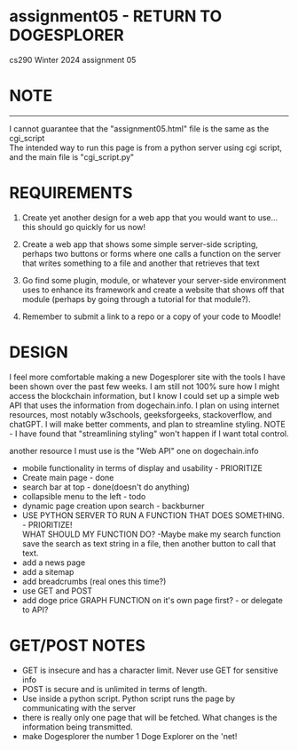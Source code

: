 # assignment05 - RETURN TO DOGESPLORER  
cs290 Winter 2024 assignment 05  


# NOTE
------------------
I cannot guarantee that the "assignment05.html" file is the same as the cgi_script  
The intended way to run this page is from a python server using cgi script, and the main file is "cgi_script.py"  


# REQUIREMENTS  

  1. Create yet another design for a web app that you would want to use… this should go quickly for us now!  

  2. Create a web app that shows some simple server-side scripting, perhaps two buttons or forms where one calls a function on the server that writes something to a file and another that retrieves that text  

  3. Go find some plugin, module, or whatever your server-side environment uses to enhance its framework and create a website that shows off that module (perhaps by going through a tutorial for that module?).  

  4. Remember to submit a link to a repo or a copy of your code to Moodle!  


# DESIGN  

I feel more comfortable making a new Dogesplorer site with the tools I have been shown over the 
past few weeks. I am still not 100% sure how I might access the blockchain information, but I know 
I could set up a simple web API that uses the information from dogechain.info. I plan on using internet 
resources, most notably w3schools, geeksforgeeks, stackoverflow, and chatGPT. I will make better comments, and plan to 
streamline styling. NOTE - I have found that "streamlining styling" won't happen if I want total control.    

another resource I must use is the "Web API" one on dogechain.info

* mobile functionality in terms of display and usability - PRIORITIZE  
* Create main page - done
* search bar at top - done(doesn't do anything)
* collapsible menu to the left - todo  
* dynamic page creation upon search - backburner  
* USE PYTHON SERVER TO RUN A FUNCTION THAT DOES SOMETHING. - PRIORITIZE!  
  WHAT SHOULD MY FUNCTION DO? -Maybe make my search function save the search as text string in a file, then another button to call that text.  
* add a news page  
* add a sitemap  
* add breadcrumbs (real ones this time?)  
* use GET and POST  
* add doge price GRAPH FUNCTION on it's own page first? - or delegate to API?  




# GET/POST NOTES

* GET is insecure and has a character limit. Never use GET for sensitive info  
* POST is secure and is unlimited in terms of length.  
* Use inside a python script. Python script runs the page by communicating with the server  
* there is really only one page that will be fetched. What changes is the information being transmitted.  
* make Dogesplorer the number 1 Doge Explorer on the 'net!  